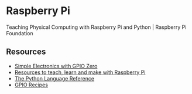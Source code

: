 # Raspberry Pi
Teaching Physical Computing with Raspberry Pi and Python | Raspberry Pi Foundation

## Resources
* [Simple Electronics with GPIO Zero](https://www.raspberrypi.org/magpi-issues/Essentials_GPIOZero_v1.pdf)
* [Resources to teach, learn and make with Raspberry Pi](https://www.raspberrypi.org/resources/)
* [The Python Language Reference](https://docs.python.org/3/reference/index.html)
* [GPIO Recipes](https://gpiozero.readthedocs.io/en/v1.3.1.post1/recipes.html#pin-numbering)

